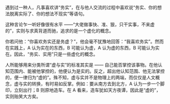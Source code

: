 遇到过一种人，凡事喜欢讲“务实”，在与他人交流的过程中喜欢说“务实、你的想法脱离实际了、你的想法不现实”等语句。

这种言论乍一听好像很有水平 ——“大佬做事快、准、狠，只干实事，不来虚的”，实则与求真背道而驰，追求的是一个虚化的概念。

你若问他：“你喜欢务实还是务虚？”，他会毫不犹豫地回答：“我喜欢务实”。然而在实践上，A 认为实在的东西，B 可能认为虚，A 认为虚的东西，B 可能认为实在。因此，“务实、实用”只是一些虚化的概念。

人所能够用来分类所谓“虚与实”的标准其实是 —— 自己能否掌控该事物。在他认知范围内、能被他掌控的，他便认为是实的。反之，超出他认知范围、他无法掌控的，便一律归为“虚的”。殊不知，虚与实并不是物理上的两端，而仅仅是人文概念，虚与实的转换，有时易如反掌。例如：要从南方去到北方，A 认为一步一个脚印，立刻出行；B 则原地造车。在 A 看来，造车犹如天方夜谭，因此是“虚的”，实则贻笑大方矣。
